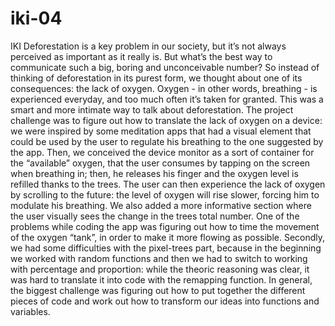 # iki-04
IKI  Deforestation is a key problem in our society, but it’s not always perceived as important as it really is. But what’s the best way to communicate such a big, boring and unconceivable number? So instead of thinking of deforestation in its purest form, we thought about one of its consequences: the lack of oxygen. Oxygen - in other words, breathing - is experienced everyday, and too much often it’s taken for granted. This was a smart and more intimate way to talk about deforestation.  The project challenge was to figure out how to translate the lack of oxygen on a device: we were inspired by some meditation apps that had a visual element that could be used by the user to regulate his breathing to the one suggested by the app. Then, we conceived the device monitor as a sort of container for the “available” oxygen, that the user consumes by tapping on the screen when breathing in; then, he releases his finger and the oxygen level is refilled thanks to the trees. The user can then experience the lack of oxygen by scrolling to the future: the level of oxygen will rise slower, forcing him to modulate his breathing. We also added a more informative section where the user visually sees the change in the trees total number.  One of the problems while coding the app was figuring out how to time the movement of the oxygen “tank”, in order to make it more flowing as possible. Secondly, we had some difficulties with the pixel-trees part, because in the beginning we worked with random functions and then we had to switch to working with percentage and proportion: while the theoric reasoning was clear, it was hard to translate it into code with the remapping function. In general, the biggest challenge was figuring out how to put together the different pieces of code and work out how to transform our ideas into functions and variables.
